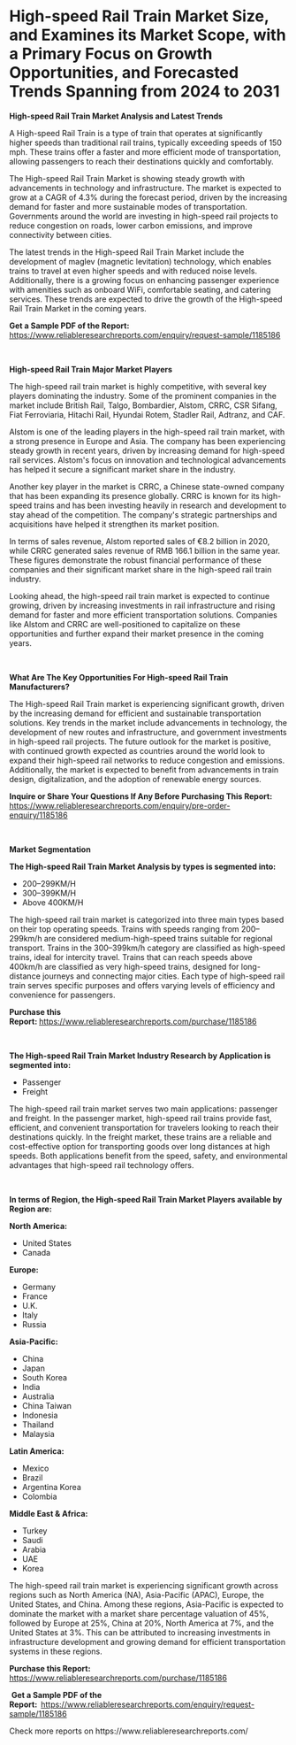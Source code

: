 <p><h1>High-speed Rail Train Market Size, and Examines its Market Scope, with a Primary Focus on Growth Opportunities, and Forecasted Trends Spanning from 2024 to 2031</h1></p><p><strong>High-speed Rail Train Market Analysis and Latest Trends</strong></p>
<p><p>A High-speed Rail Train is a type of train that operates at significantly higher speeds than traditional rail trains, typically exceeding speeds of 150 mph. These trains offer a faster and more efficient mode of transportation, allowing passengers to reach their destinations quickly and comfortably.</p><p>The High-speed Rail Train Market is showing steady growth with advancements in technology and infrastructure. The market is expected to grow at a CAGR of 4.3% during the forecast period, driven by the increasing demand for faster and more sustainable modes of transportation. Governments around the world are investing in high-speed rail projects to reduce congestion on roads, lower carbon emissions, and improve connectivity between cities.</p><p>The latest trends in the High-speed Rail Train Market include the development of maglev (magnetic levitation) technology, which enables trains to travel at even higher speeds and with reduced noise levels. Additionally, there is a growing focus on enhancing passenger experience with amenities such as onboard WiFi, comfortable seating, and catering services. These trends are expected to drive the growth of the High-speed Rail Train Market in the coming years.</p></p>
<p><strong>Get a Sample PDF of the Report:&nbsp;</strong> <a href="https://www.reliableresearchreports.com/enquiry/request-sample/1185186">https://www.reliableresearchreports.com/enquiry/request-sample/1185186</a></p>
<p>&nbsp;</p>
<p><strong>High-speed Rail Train Major Market Players</strong></p>
<p><p>The high-speed rail train market is highly competitive, with several key players dominating the industry. Some of the prominent companies in the market include British Rail, Talgo, Bombardier, Alstom, CRRC, CSR Sifang, Fiat Ferroviaria, Hitachi Rail, Hyundai Rotem, Stadler Rail, Adtranz, and CAF.</p><p>Alstom is one of the leading players in the high-speed rail train market, with a strong presence in Europe and Asia. The company has been experiencing steady growth in recent years, driven by increasing demand for high-speed rail services. Alstom's focus on innovation and technological advancements has helped it secure a significant market share in the industry.</p><p>Another key player in the market is CRRC, a Chinese state-owned company that has been expanding its presence globally. CRRC is known for its high-speed trains and has been investing heavily in research and development to stay ahead of the competition. The company's strategic partnerships and acquisitions have helped it strengthen its market position.</p><p>In terms of sales revenue, Alstom reported sales of €8.2 billion in 2020, while CRRC generated sales revenue of RMB 166.1 billion in the same year. These figures demonstrate the robust financial performance of these companies and their significant market share in the high-speed rail train industry.</p><p>Looking ahead, the high-speed rail train market is expected to continue growing, driven by increasing investments in rail infrastructure and rising demand for faster and more efficient transportation solutions. Companies like Alstom and CRRC are well-positioned to capitalize on these opportunities and further expand their market presence in the coming years.</p></p>
<p>&nbsp;</p>
<p><strong>What Are The Key Opportunities For High-speed Rail Train Manufacturers?</strong></p>
<p><p>The High-speed Rail Train market is experiencing significant growth, driven by the increasing demand for efficient and sustainable transportation solutions. Key trends in the market include advancements in technology, the development of new routes and infrastructure, and government investments in high-speed rail projects. The future outlook for the market is positive, with continued growth expected as countries around the world look to expand their high-speed rail networks to reduce congestion and emissions. Additionally, the market is expected to benefit from advancements in train design, digitalization, and the adoption of renewable energy sources.</p></p>
<p><strong>Inquire or Share Your Questions If Any Before Purchasing This Report:</strong> <a href="https://www.reliableresearchreports.com/enquiry/pre-order-enquiry/1185186">https://www.reliableresearchreports.com/enquiry/pre-order-enquiry/1185186</a></p>
<p>&nbsp;</p>
<p><strong>Market Segmentation</strong></p>
<p><strong>The High-speed Rail Train Market Analysis by types is segmented into:</strong></p>
<p><ul><li>200–299KM/H</li><li>300–399KM/H</li><li>Above 400KM/H</li></ul></p>
<p><p>The high-speed rail train market is categorized into three main types based on their top operating speeds. Trains with speeds ranging from 200–299km/h are considered medium-high-speed trains suitable for regional transport. Trains in the 300–399km/h category are classified as high-speed trains, ideal for intercity travel. Trains that can reach speeds above 400km/h are classified as very high-speed trains, designed for long-distance journeys and connecting major cities. Each type of high-speed rail train serves specific purposes and offers varying levels of efficiency and convenience for passengers.</p></p>
<p><strong>Purchase this Report:&nbsp;</strong><a href="https://www.reliableresearchreports.com/purchase/1185186">https://www.reliableresearchreports.com/purchase/1185186</a></p>
<p>&nbsp;</p>
<p><strong>The High-speed Rail Train Market Industry Research by Application is segmented into:</strong></p>
<p><ul><li>Passenger</li><li>Freight</li></ul></p>
<p><p>The high-speed rail train market serves two main applications: passenger and freight. In the passenger market, high-speed rail trains provide fast, efficient, and convenient transportation for travelers looking to reach their destinations quickly. In the freight market, these trains are a reliable and cost-effective option for transporting goods over long distances at high speeds. Both applications benefit from the speed, safety, and environmental advantages that high-speed rail technology offers.</p></p>
<p>&nbsp;</p>
<p><strong>In terms of Region, the High-speed Rail Train Market Players available by Region are:</strong></p>
<p>
    <p> <strong> North America: </strong>
        <ul>
            <li>United States</li>
            <li>Canada</li>
        </ul>
        </p> 
    <p> <strong> Europe: </strong>
        <ul>
            <li>Germany</li>
            <li>France</li>
            <li>U.K.</li>
            <li>Italy</li>
            <li>Russia</li>
        </ul>
        </p> 
    <p> <strong> Asia-Pacific: </strong>
        <ul>
            <li>China</li>
            <li>Japan</li>
            <li>South Korea</li>
            <li>India</li>
            <li>Australia</li>
            <li>China Taiwan</li>
            <li>Indonesia</li>
            <li>Thailand</li>
            <li>Malaysia</li>
        </ul>
        </p> 
    <p> <strong> Latin America: </strong>
        <ul>
            <li>Mexico</li>
            <li>Brazil</li>
            <li>Argentina Korea</li>
            <li>Colombia</li>
        </ul>
        </p> 
    <p> <strong> Middle East & Africa: </strong>
        <ul>
            <li>Turkey</li>
            <li>Saudi</li>
            <li>Arabia</li>
            <li>UAE</li>
            <li>Korea</li>
        </ul>
    </p>
    </p>
<p><p>The high-speed rail train market is experiencing significant growth across regions such as North America (NA), Asia-Pacific (APAC), Europe, the United States, and China. Among these regions, Asia-Pacific is expected to dominate the market with a market share percentage valuation of 45%, followed by Europe at 25%, China at 20%, North America at 7%, and the United States at 3%. This can be attributed to increasing investments in infrastructure development and growing demand for efficient transportation systems in these regions.</p></p>
<p><strong>Purchase this Report: </strong><a href="https://www.reliableresearchreports.com/purchase/1185186">https://www.reliableresearchreports.com/purchase/1185186</a></p>
<p>&nbsp;<strong>Get a Sample PDF of the Report:&nbsp;&nbsp;</strong><a href="https://www.reliableresearchreports.com/enquiry/request-sample/1185186">https://www.reliableresearchreports.com/enquiry/request-sample/1185186</a></p>
<p><strong></strong></p>
<p>Check more reports on https://www.reliableresearchreports.com/</p>